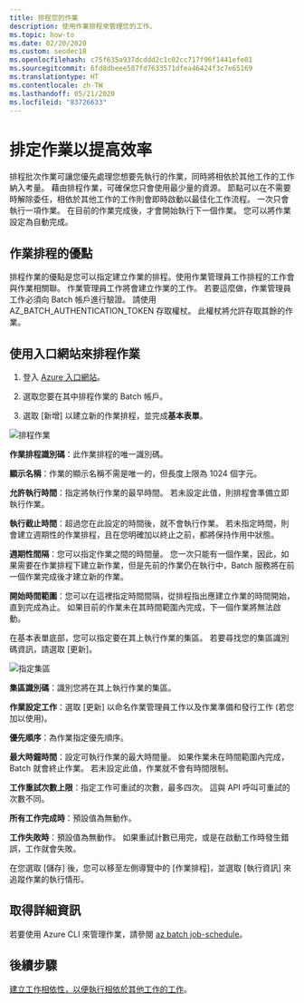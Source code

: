 ```yaml
---
title: 排程您的作業
description: 使用作業排程來管理您的工作。
ms.topic: how-to
ms.date: 02/20/2020
ms.custom: seodec18
ms.openlocfilehash: c75f635a937dcddd2c1c02cc717f96f1441efe81
ms.sourcegitcommit: 6fd8dbeee587fd7633571dfea46424f3c7e65169
ms.translationtype: HT
ms.contentlocale: zh-TW
ms.lasthandoff: 05/21/2020
ms.locfileid: "83726633"
---
```

# <a name="schedule-jobs-for-efficiency"></a>排定作業以提高效率

排程批次作業可讓您優先處理您想要先執行的作業，同時將相依於其他工作的工作納入考量。 藉由排程作業，可確保您只會使用最少量的資源。 節點可以在不需要時解除委任，相依於其他工作的工作則會即時啟動以最佳化工作流程。 一次只會執行一項作業。 在目前的作業完成後，才會開始執行下一個作業。 您可以將作業設定為自動完成。 

## <a name="benefit-of-job-scheduling"></a>作業排程的優點

排程作業的優點是您可以指定建立作業的排程。使用作業管理員工作排程的工作會與作業相關聯。 作業管理員工作將會建立作業的工作。 若要這麼做，作業管理員工作必須向 Batch 帳戶進行驗證。 請使用 AZ_BATCH_AUTHENTICATION_TOKEN 存取權杖。 此權杖將允許存取其餘的作業。 

## <a name="use-the-portal-to-schedule-a-job"></a>使用入口網站來排程作業

   1. 登入 [Azure 入口網站](https://portal.azure.com/)。

   2. 選取您要在其中排程作業的 Batch 帳戶。

   3. 選取 [新增] 以建立新的作業排程，並完成**基本表單**。



![排程作業][1]

**作業排程識別碼**：此作業排程的唯一識別碼。

**顯示名稱**：作業的顯示名稱不需是唯一的，但長度上限為 1024 個字元。

**允許執行時間**：指定將執行作業的最早時間。 若未設定此值，則排程會準備立即執行作業。

**執行截止時間**：超過您在此設定的時間後，就不會執行作業。 若未指定時間，則會建立週期性的作業排程，且在您明確加以終止之前，都將保持作用中狀態。

**週期性間隔**：您可以指定作業之間的時間量。 您一次只能有一個作業，因此，如果需要在作業排程下建立新作業，但是先前的作業仍在執行中，Batch 服務將在前一個作業完成後才建立新的作業。  

**開始時間範圍**：您可以在這裡指定時間間隔，從排程指出應建立作業的時間開始，直到完成為止。 如果目前的作業未在其時間範圍內完成，下一個作業將無法啟動。

在基本表單底部，您可以指定要在其上執行作業的集區。 若要尋找您的集區識別碼資訊，請選取 [更新]。 

![指定集區][2]


**集區識別碼**：識別您將在其上執行作業的集區。

**作業設定工作**：選取 [更新] 以命名作業管理員工作以及作業準備和發行工作 (若您加以使用)。

**優先順序**：為作業指定優先順序。

**最大時鐘時間**：設定可執行作業的最大時間量。 如果作業未在時間範圍內完成，Batch 就會終止作業。 若未設定此值，作業就不會有時間限制。

**工作重試次數上限**：指定工作可重試的次數，最多四次。 這與 API 呼叫可重試的次數不同。

**所有工作完成時**：預設值為無動作。

**工作失敗時**：預設值為無動作。 如果重試計數已用完，或是在啟動工作時發生錯誤，工作就會失敗。 

在您選取 [儲存] 後，您可以移至左側導覽中的 [作業排程]，並選取 [執行資訊] 來追蹤作業的執行情形。


## <a name="for-more-information"></a>取得詳細資訊

若要使用 Azure CLI 來管理作業，請參閱 [az batch job-schedule](https://docs.microsoft.com/cli/azure/batch/job-schedule?view=azure-cli-latest)。

## <a name="next-steps"></a>後續步驟

[建立工作相依性，以便執行相依於其他工作的工作](batch-task-dependencies.md)。





[1]: ./media/batch-job-schedule/add_job_schedule-02.png
[2]: ./media/batch-job-schedule/add_job_schedule-03.png



